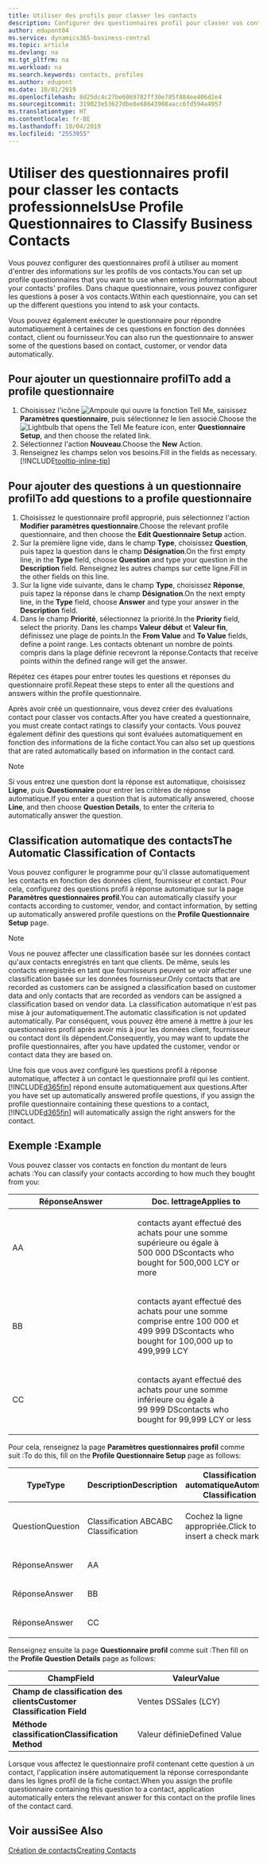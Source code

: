 ```yaml
---
title: Utiliser des profils pour classer les contacts
description: Configurer des questionnaires profil pour classer vos contacts professionnels
author: edupont04
ms.service: dynamics365-business-central
ms.topic: article
ms.devlang: na
ms.tgt_pltfrm: na
ms.workload: na
ms.search.keywords: contacts, profiles
ms.author: edupont
ms.date: 10/01/2019
ms.openlocfilehash: 8d25dc4c27be6069782ff30e785f884ee406d2e4
ms.sourcegitcommit: 319023e53627dbe8e68643908aacc6fd594a4957
ms.translationtype: HT
ms.contentlocale: fr-BE
ms.lasthandoff: 10/04/2019
ms.locfileid: "2553955"
---
```

# <a name="use-profile-questionnaires-to-classify-business-contacts"></a><span data-ttu-id="baaac-103">Utiliser des questionnaires profil pour classer les contacts professionnels</span><span class="sxs-lookup"><span data-stu-id="baaac-103">Use Profile Questionnaires to Classify Business Contacts</span></span>
<span data-ttu-id="baaac-104">Vous pouvez configurer des questionnaires profil à utiliser au moment d'entrer des informations sur les profils de vos contacts.</span><span class="sxs-lookup"><span data-stu-id="baaac-104">You can set up profile questionnaires that you want to use when entering information about your contacts' profiles.</span></span> <span data-ttu-id="baaac-105">Dans chaque questionnaire, vous pouvez configurer les questions à poser à vos contacts.</span><span class="sxs-lookup"><span data-stu-id="baaac-105">Within each questionnaire, you can set up the different questions you intend to ask your contacts.</span></span>  

<span data-ttu-id="baaac-106">Vous pouvez également exécuter le questionnaire pour répondre automatiquement à certaines de ces questions en fonction des données contact, client ou fournisseur.</span><span class="sxs-lookup"><span data-stu-id="baaac-106">You can also run the questionnaire to answer some of the questions based on contact, customer, or vendor data automatically.</span></span>  

## <a name="to-add-a-profile-questionnaire"></a><span data-ttu-id="baaac-107">Pour ajouter un questionnaire profil</span><span class="sxs-lookup"><span data-stu-id="baaac-107">To add a profile questionnaire</span></span>
1.  <span data-ttu-id="baaac-108">Choisissez l'icône ![Ampoule qui ouvre la fonction Tell Me](media/ui-search/search_small.png "Dites-moi ce que vous voulez faire"), saisissez **Paramètres questionnaire**, puis sélectionnez le lien associé.</span><span class="sxs-lookup"><span data-stu-id="baaac-108">Choose the ![Lightbulb that opens the Tell Me feature](media/ui-search/search_small.png "Tell me what you want to do") icon, enter **Questionnaire Setup**, and then choose the related link.</span></span>  
2.  <span data-ttu-id="baaac-109">Sélectionnez l'action **Nouveau**.</span><span class="sxs-lookup"><span data-stu-id="baaac-109">Choose the **New** Action.</span></span>  
3.  <span data-ttu-id="baaac-110">Renseignez les champs selon vos besoins.</span><span class="sxs-lookup"><span data-stu-id="baaac-110">Fill in the fields as necessary.</span></span> [!INCLUDE[tooltip-inline-tip](includes/tooltip-inline-tip_md.md)]  

## <a name="to-add-questions-to-a-profile-questionnaire"></a><span data-ttu-id="baaac-111">Pour ajouter des questions à un questionnaire profil</span><span class="sxs-lookup"><span data-stu-id="baaac-111">To add questions to a profile questionnaire</span></span>
1.  <span data-ttu-id="baaac-112">Choisissez le questionnaire profil approprié, puis sélectionnez l'action **Modifier paramètres questionnaire**.</span><span class="sxs-lookup"><span data-stu-id="baaac-112">Choose the relevant profile questionnaire, and then choose the **Edit Questionnaire Setup** action.</span></span>  
2.  <span data-ttu-id="baaac-113">Sur la première ligne vide, dans le champ **Type**, choisissez **Question**, puis tapez la question dans le champ **Désignation**.</span><span class="sxs-lookup"><span data-stu-id="baaac-113">On the first empty line, in the **Type** field, choose **Question** and type your question in the **Description** field.</span></span> <span data-ttu-id="baaac-114">Renseignez les autres champs sur cette ligne.</span><span class="sxs-lookup"><span data-stu-id="baaac-114">Fill in the other fields on this line.</span></span>  
3.  <span data-ttu-id="baaac-115">Sur la ligne vide suivante, dans le champ **Type**, choisissez **Réponse**, puis tapez la réponse dans le champ **Désignation**.</span><span class="sxs-lookup"><span data-stu-id="baaac-115">On the next empty line, in the **Type** field, choose **Answer** and type your answer in the **Description** field.</span></span>  
4.  <span data-ttu-id="baaac-116">Dans le champ **Priorité**, sélectionnez la priorité.</span><span class="sxs-lookup"><span data-stu-id="baaac-116">In the **Priority** field, select the priority.</span></span> <span data-ttu-id="baaac-117">Dans les champs **Valeur début** et **Valeur fin**, définissez une plage de points.</span><span class="sxs-lookup"><span data-stu-id="baaac-117">In the **From Value** and **To Value** fields, define a point range.</span></span> <span data-ttu-id="baaac-118">Les contacts obtenant un nombre de points compris dans la plage définie recevront la réponse.</span><span class="sxs-lookup"><span data-stu-id="baaac-118">Contacts that receive points within the defined range will get the answer.</span></span>  

<span data-ttu-id="baaac-119">Répétez ces étapes pour entrer toutes les questions et réponses du questionnaire profil.</span><span class="sxs-lookup"><span data-stu-id="baaac-119">Repeat these steps to enter all the questions and answers within the profile questionnaire.</span></span>

<span data-ttu-id="baaac-120">Après avoir créé un questionnaire, vous devez créer des évaluations contact pour classer vos contacts.</span><span class="sxs-lookup"><span data-stu-id="baaac-120">After you have created a questionnaire, you must create contact ratings to classify your contacts.</span></span> <span data-ttu-id="baaac-121">Vous pouvez également définir des questions qui sont évaluées automatiquement en fonction des informations de la fiche contact.</span><span class="sxs-lookup"><span data-stu-id="baaac-121">You can also set up questions that are rated automatically based on information in the contact card.</span></span>  

> [!NOTE]
> <span data-ttu-id="baaac-122">Si vous entrez une question dont la réponse est automatique, choisissez <STRONG>Ligne</STRONG>, puis <STRONG>Questionnaire</STRONG> pour entrer les critères de réponse automatique.</span><span class="sxs-lookup"><span data-stu-id="baaac-122">If you enter a question that is automatically answered, choose <STRONG>Line</STRONG>, and then choose <STRONG>Question Details</STRONG>, to enter the criteria to automatically answer the question.</span></span>

## <a name="the-automatic-classification-of-contacts"></a><span data-ttu-id="baaac-123">Classification automatique des contacts</span><span class="sxs-lookup"><span data-stu-id="baaac-123">The Automatic Classification of Contacts</span></span>
<span data-ttu-id="baaac-124">Vous pouvez configurer le programme pour qu'il classe automatiquement les contacts en fonction des données client, fournisseur et contact. Pour cela, configurez des questions profil à réponse automatique sur la page **Paramètres questionnaires profil**.</span><span class="sxs-lookup"><span data-stu-id="baaac-124">You can automatically classify your contacts according to customer, vendor, and contact information, by setting up automatically answered profile questions on the **Profile Questionnaire Setup** page.</span></span>  

> [!NOTE]
> <span data-ttu-id="baaac-125">Vous ne pouvez affecter une classification basée sur les données contact qu'aux contacts enregistrés en tant que clients. De même, seuls les contacts enregistrés en tant que fournisseurs peuvent se voir affecter une classification basée sur les données fournisseur.</span><span class="sxs-lookup"><span data-stu-id="baaac-125">Only contacts that are recorded as customers can be assigned a classification based on customer data and only contacts that are recorded as vendors can be assigned a classification based on vendor data.</span></span> <span data-ttu-id="baaac-126">La classification automatique n'est pas mise à jour automatiquement.</span><span class="sxs-lookup"><span data-stu-id="baaac-126">The automatic classification is not updated automatically.</span></span> <span data-ttu-id="baaac-127">Par conséquent, vous pouvez être amené à mettre à jour les questionnaires profil après avoir mis à jour les données client, fournisseur ou contact dont ils dépendent.</span><span class="sxs-lookup"><span data-stu-id="baaac-127">Consequently, you may want to update the profile questionnaires, after you have updated the customer, vendor or contact data they are based on.</span></span>  

<span data-ttu-id="baaac-128">Une fois que vous avez configuré les questions profil à réponse automatique, affectez à un contact le questionnaire profil qui les contient. [!INCLUDE[d365fin](includes/d365fin_md.md)] répond ensuite automatiquement aux questions.</span><span class="sxs-lookup"><span data-stu-id="baaac-128">After you have set up automatically answered profile questions, if you assign the profile questionnaire containing these questions to a contact, [!INCLUDE[d365fin](includes/d365fin_md.md)] will automatically assign the right answers for the contact.</span></span>  

## <a name="example"></a><span data-ttu-id="baaac-129">Exemple :</span><span class="sxs-lookup"><span data-stu-id="baaac-129">Example</span></span>
<span data-ttu-id="baaac-130">Vous pouvez classer vos contacts en fonction du montant de leurs achats :</span><span class="sxs-lookup"><span data-stu-id="baaac-130">You can classify your contacts according to how much they bought from you:</span></span>

<table>
<colgroup>
<col style="width: 50%" />
<col style="width: 50%" />
</colgroup>
<thead>
<tr class="header">
<th><span data-ttu-id="baaac-131"><strong>Réponse</strong></span><span class="sxs-lookup"><span data-stu-id="baaac-131"><strong>Answer</strong></span></span></th>
<th><span data-ttu-id="baaac-132"><strong>Doc. lettrage</strong></span><span class="sxs-lookup"><span data-stu-id="baaac-132"><strong>Applies to</strong></span></span></th>
</tr>
</thead>
<tbody>
<tr class="odd">
<td><p><span data-ttu-id="baaac-133">A</span><span class="sxs-lookup"><span data-stu-id="baaac-133">A</span></span></p></td>
<td><p><span data-ttu-id="baaac-134">contacts ayant effectué des achats pour une somme supérieure ou égale à 500 000 DS</span><span class="sxs-lookup"><span data-stu-id="baaac-134">contacts who bought for 500,000 LCY or more</span></span></p></td>
</tr>
<tr class="even">
<td><p><span data-ttu-id="baaac-135">B</span><span class="sxs-lookup"><span data-stu-id="baaac-135">B</span></span></p></td>
<td><p><span data-ttu-id="baaac-136">contacts ayant effectué des achats pour une somme comprise entre 100 000 et 499 999 DS</span><span class="sxs-lookup"><span data-stu-id="baaac-136">contacts who bought for 100,000 up to 499,999 LCY</span></span></p></td>
</tr>
<tr class="odd">
<td><p><span data-ttu-id="baaac-137">C</span><span class="sxs-lookup"><span data-stu-id="baaac-137">C</span></span></p></td>
<td><p><span data-ttu-id="baaac-138">contacts ayant effectué des achats pour une somme inférieure ou égale à 99 999 DS</span><span class="sxs-lookup"><span data-stu-id="baaac-138">contacts who bought for 99,999 LCY or less</span></span></p></td>
</tr>
</tbody>
</table>

<span data-ttu-id="baaac-139">Pour cela, renseignez la page **Paramètres questionnaires profil** comme suit :</span><span class="sxs-lookup"><span data-stu-id="baaac-139">To do this, fill on the **Profile Questionnaire Setup** page as follows:</span></span>


<table>
<colgroup>
<col style="width: 20%" />
<col style="width: 20%" />
<col style="width: 20%" />
<col style="width: 20%" />
<col style="width: 20%" />
</colgroup>
<thead>
<tr class="header">
<th><span data-ttu-id="baaac-140"><strong>Type</strong></span><span class="sxs-lookup"><span data-stu-id="baaac-140"><strong>Type</strong></span></span></th>
<th><span data-ttu-id="baaac-141"><strong>Description</strong></span><span class="sxs-lookup"><span data-stu-id="baaac-141"><strong>Description</strong></span></span></th>
<th><span data-ttu-id="baaac-142"><strong>Classification automatique</strong></span><span class="sxs-lookup"><span data-stu-id="baaac-142"><strong>Automatic Classification</strong></span></span></th>
<th><span data-ttu-id="baaac-143"><strong>Valeur début</strong></span><span class="sxs-lookup"><span data-stu-id="baaac-143"><strong>From Value</strong></span></span></th>
<th><span data-ttu-id="baaac-144"><strong>Valeur fin</strong></span><span class="sxs-lookup"><span data-stu-id="baaac-144"><strong>To Value</strong></span></span></th>
</tr>
</thead>
<tbody>
<tr class="odd">
<td><p><span data-ttu-id="baaac-145">Question</span><span class="sxs-lookup"><span data-stu-id="baaac-145">Question</span></span></p></td>
<td><p><span data-ttu-id="baaac-146">Classification ABC</span><span class="sxs-lookup"><span data-stu-id="baaac-146">ABC Classification</span></span></p></td>
<td><p><span data-ttu-id="baaac-147">Cochez la ligne appropriée.</span><span class="sxs-lookup"><span data-stu-id="baaac-147">Click to insert a check mark</span></span></p></td>
<td><p> </p></td>
<td><p> </p></td>
</tr>
<tr class="even">
<td><p><span data-ttu-id="baaac-148">Réponse</span><span class="sxs-lookup"><span data-stu-id="baaac-148">Answer</span></span></p></td>
<td><p><span data-ttu-id="baaac-149">A</span><span class="sxs-lookup"><span data-stu-id="baaac-149">A</span></span></p></td>
<td><p> </p></td>
<td><p><span data-ttu-id="baaac-150">500,000</span><span class="sxs-lookup"><span data-stu-id="baaac-150">500,000</span></span></p></td>
<td><p> </p></td>
</tr>
<tr class="odd">
<td><p><span data-ttu-id="baaac-151">Réponse</span><span class="sxs-lookup"><span data-stu-id="baaac-151">Answer</span></span></p></td>
<td><p><span data-ttu-id="baaac-152">B</span><span class="sxs-lookup"><span data-stu-id="baaac-152">B</span></span></p></td>
<td><p> </p></td>
<td><p><span data-ttu-id="baaac-153">100,000</span><span class="sxs-lookup"><span data-stu-id="baaac-153">100,000</span></span></p></td>
<td><p><span data-ttu-id="baaac-154">499,999</span><span class="sxs-lookup"><span data-stu-id="baaac-154">499,999</span></span></p></td>
</tr>
<tr class="even">
<td><p><span data-ttu-id="baaac-155">Réponse</span><span class="sxs-lookup"><span data-stu-id="baaac-155">Answer</span></span></p></td>
<td><p><span data-ttu-id="baaac-156">C</span><span class="sxs-lookup"><span data-stu-id="baaac-156">C</span></span></p></td>
<td><p> </p></td>
<td><p> </p></td>
<td><p><span data-ttu-id="baaac-157">99,999</span><span class="sxs-lookup"><span data-stu-id="baaac-157">99,999</span></span></p></td>
</tr>
</tbody>
</table>

<span data-ttu-id="baaac-158">Renseignez ensuite la page **Questionnaire profil** comme suit :</span><span class="sxs-lookup"><span data-stu-id="baaac-158">Then fill on the **Profile Question Details** page as follows:</span></span>
<table>
<colgroup>
<col style="width: 50%" />
<col style="width: 50%" />
</colgroup>
<thead>
<tr class="header">
<th><span data-ttu-id="baaac-159"><strong>Champ</strong></span><span class="sxs-lookup"><span data-stu-id="baaac-159"><strong>Field</strong></span></span></th>
<th><span data-ttu-id="baaac-160"><strong>Valeur</strong></span><span class="sxs-lookup"><span data-stu-id="baaac-160"><strong>Value</strong></span></span></th>
</tr>
</thead>
<tbody>
<tr>
<td><span data-ttu-id="baaac-161"><strong>Champ de classification des clients</strong></span><span class="sxs-lookup"><span data-stu-id="baaac-161"><strong>Customer Classification Field</strong></span></span></td>
<td><span data-ttu-id="baaac-162"><emphasis>Ventes DS</emphasis></span><span class="sxs-lookup"><span data-stu-id="baaac-162"><emphasis>Sales (LCY)</emphasis></span></span></td>
</tr>
<tr>
<td><span data-ttu-id="baaac-163"><strong>Méthode classification</strong></span><span class="sxs-lookup"><span data-stu-id="baaac-163"><strong>Classification Method</strong></span></span></td>
<td><span data-ttu-id="baaac-164"><emphasis>Valeur définie</emphasis></span><span class="sxs-lookup"><span data-stu-id="baaac-164"><emphasis>Defined Value</emphasis></span></span></td>
</tr>
</tbody>
</table>

<span data-ttu-id="baaac-165">Lorsque vous affectez le questionnaire profil contenant cette question à un contact, l'application insère automatiquement la réponse correspondante dans les lignes profil de la fiche contact.</span><span class="sxs-lookup"><span data-stu-id="baaac-165">When you assign the profile questionnaire containing this question to a contact, application automatically enters the relevant answer for this contact on the profile lines of the contact card.</span></span>

## <a name="see-also"></a><span data-ttu-id="baaac-166">Voir aussi</span><span class="sxs-lookup"><span data-stu-id="baaac-166">See Also</span></span>
[<span data-ttu-id="baaac-167">Création de contacts</span><span class="sxs-lookup"><span data-stu-id="baaac-167">Creating Contacts</span></span>](marketing-create-contact-companies.md)  

